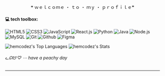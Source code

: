 <p align="center">
 ❝ ｗｅｌｃｏｍｅ ・ ｔｏ ・ ｍｙ ・ ｐｒｏｆｉｌｅ❞
</p>


 #### **💻 tech toolbox:**
![HTML5](https://img.shields.io/badge/HTML5-orange?style=for-the-badge&logo=html5&labelColor=black)
![CSS3](https://img.shields.io/badge/CSS3-%231e90ff?style=for-the-badge&logo=css3&logoColor=%231e90ff&labelColor=black)
![JavaScript](https://img.shields.io/badge/JavaScript-%23F0DB4F?style=for-the-badge&logo=javascript&logoColor=%23F0DB4F&labelColor=black)
![React.js](https://img.shields.io/badge/React.js-%2361DBFB?style=for-the-badge&logo=React&logoColor=%2361DBFB&labelColor=black)
![Python](https://img.shields.io/badge/Python-%23FFE873?style=for-the-badge&logo=Python&labelColor=black)
![Java](https://img.shields.io/badge/Java-%235382a1?style=for-the-badge&logo=coffeescript&logoColor=red&labelColor=black)
![Node.js](https://img.shields.io/badge/node.js-%2368a063?style=for-the-badge&logo=nodedotjs&logoColor=%233c873a&labelColor=black)
![MySQL](https://img.shields.io/badge/mysql-%23f29111?style=for-the-badge&logo=mysql&logoColor=00758f&labelColor=black)
![Git](https://img.shields.io/badge/GIT-%23F1502F?style=for-the-badge&logo=git&logoColor=F1502F&labelColor=black)
![Github](https://img.shields.io/badge/Github-grey?style=for-the-badge&logo=github&labelColor=black)
![Figma](https://img.shields.io/badge/figma-%23167FFC?style=for-the-badge&logo=figma&logoColor=FD3259&labelColor=black)


![hemcodez's Top Languages](https://github-readme-stats.vercel.app/api/top-langs/?username=itsmindfuldev&theme=midnight-purple&show_icons=true&hide_border=true&layout=compact)
![hemcodez's Stats](https://github-readme-stats.vercel.app/api?username=itsmindfuldev&theme=midnight-purple&show_icons=true&hide_border=true&count_private=true)


###### ᓚᘏᗢ ♡ ⋯ have a peachy day

---
